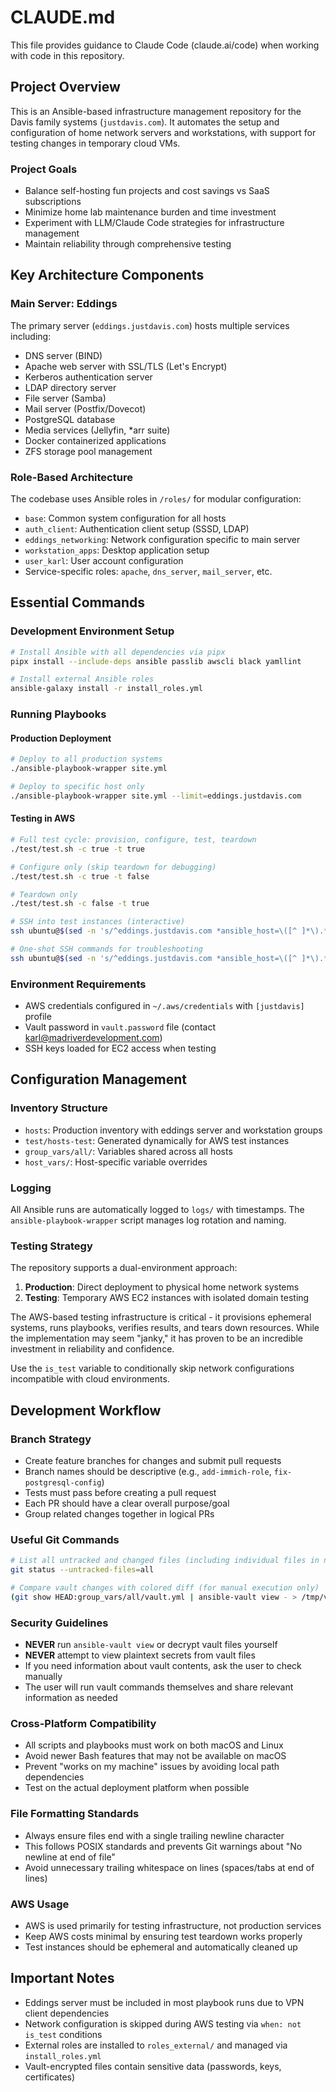 # CLAUDE.md

This file provides guidance to Claude Code (claude.ai/code) when working with code in this repository.

## Project Overview

This is an Ansible-based infrastructure management repository for the Davis family systems (`justdavis.com`). It automates the setup and configuration of home network servers and workstations, with support for testing changes in temporary cloud VMs.

### Project Goals
- Balance self-hosting fun projects and cost savings vs SaaS subscriptions
- Minimize home lab maintenance burden and time investment
- Experiment with LLM/Claude Code strategies for infrastructure management
- Maintain reliability through comprehensive testing

## Key Architecture Components

### Main Server: Eddings
The primary server (`eddings.justdavis.com`) hosts multiple services including:
- DNS server (BIND)
- Apache web server with SSL/TLS (Let's Encrypt)
- Kerberos authentication server 
- LDAP directory server
- File server (Samba)
- Mail server (Postfix/Dovecot)
- PostgreSQL database
- Media services (Jellyfin, *arr suite)
- Docker containerized applications
- ZFS storage pool management

### Role-Based Architecture
The codebase uses Ansible roles in `/roles/` for modular configuration:
- `base`: Common system configuration for all hosts
- `auth_client`: Authentication client setup (SSSD, LDAP)
- `eddings_networking`: Network configuration specific to main server
- `workstation_apps`: Desktop application setup
- `user_karl`: User account configuration
- Service-specific roles: `apache`, `dns_server`, `mail_server`, etc.

## Essential Commands

### Development Environment Setup
```bash
# Install Ansible with all dependencies via pipx
pipx install --include-deps ansible passlib awscli black yamllint

# Install external Ansible roles
ansible-galaxy install -r install_roles.yml
```

### Running Playbooks

#### Production Deployment
```bash
# Deploy to all production systems
./ansible-playbook-wrapper site.yml

# Deploy to specific host only
./ansible-playbook-wrapper site.yml --limit=eddings.justdavis.com
```

#### Testing in AWS
```bash
# Full test cycle: provision, configure, test, teardown
./test/test.sh -c true -t true

# Configure only (skip teardown for debugging)
./test/test.sh -c true -t false

# Teardown only
./test/test.sh -c false -t true

# SSH into test instances (interactive)
ssh ubuntu@$(sed -n 's/^eddings.justdavis.com *ansible_host=\([^ ]*\).*/\1/p' test/hosts-test)

# One-shot SSH commands for troubleshooting
ssh ubuntu@$(sed -n 's/^eddings.justdavis.com *ansible_host=\([^ ]*\).*/\1/p' test/hosts-test) "command_here"
```

### Environment Requirements
- AWS credentials configured in `~/.aws/credentials` with `[justdavis]` profile
- Vault password in `vault.password` file (contact karl@madriverdevelopment.com)
- SSH keys loaded for EC2 access when testing

## Configuration Management

### Inventory Structure
- `hosts`: Production inventory with eddings server and workstation groups
- `test/hosts-test`: Generated dynamically for AWS test instances
- `group_vars/all/`: Variables shared across all hosts
- `host_vars/`: Host-specific variable overrides

### Logging
All Ansible runs are automatically logged to `logs/` with timestamps. The `ansible-playbook-wrapper` script manages log rotation and naming.

### Testing Strategy
The repository supports a dual-environment approach:
1. **Production**: Direct deployment to physical home network systems
2. **Testing**: Temporary AWS EC2 instances with isolated domain testing

The AWS-based testing infrastructure is critical - it provisions ephemeral systems, runs playbooks, verifies results, and tears down resources. While the implementation may seem "janky," it has proven to be an incredible investment in reliability and confidence.

Use the `is_test` variable to conditionally skip network configurations incompatible with cloud environments.

## Development Workflow

### Branch Strategy
- Create feature branches for changes and submit pull requests
- Branch names should be descriptive (e.g., `add-immich-role`, `fix-postgresql-config`)
- Tests must pass before creating a pull request
- Each PR should have a clear overall purpose/goal
- Group related changes together in logical PRs

### Useful Git Commands
```bash
# List all untracked and changed files (including individual files in new directories)
git status --untracked-files=all

# Compare vault changes with colored diff (for manual execution only)
(git show HEAD:group_vars/all/vault.yml | ansible-vault view - > /tmp/vault-old.yml && ansible-vault view group_vars/all/vault.yml > /tmp/vault-new.yml && diff -u --color=auto /tmp/vault-old.yml /tmp/vault-new.yml || true) && rm -f /tmp/vault-old.yml /tmp/vault-new.yml
```

### Security Guidelines
- **NEVER** run `ansible-vault view` or decrypt vault files yourself
- **NEVER** attempt to view plaintext secrets from vault files
- If you need information about vault contents, ask the user to check manually
- The user will run vault commands themselves and share relevant information as needed

### Cross-Platform Compatibility
- All scripts and playbooks must work on both macOS and Linux
- Avoid newer Bash features that may not be available on macOS
- Prevent "works on my machine" issues by avoiding local path dependencies
- Test on the actual deployment platform when possible

### File Formatting Standards
- Always ensure files end with a single trailing newline character
- This follows POSIX standards and prevents Git warnings about "No newline at end of file"
- Avoid unnecessary trailing whitespace on lines (spaces/tabs at end of lines)

### AWS Usage
- AWS is used primarily for testing infrastructure, not production services
- Keep AWS costs minimal by ensuring test teardown works properly
- Test instances should be ephemeral and automatically cleaned up

## Important Notes

- Eddings server must be included in most playbook runs due to VPN client dependencies
- Network configuration is skipped during AWS testing via `when: not is_test` conditions
- External roles are installed to `roles_external/` and managed via `install_roles.yml`
- Vault-encrypted files contain sensitive data (passwords, keys, certificates)
